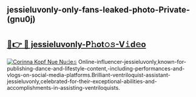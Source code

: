 ## jessieluvonly-only-fans​-leaked-photo​-Private-(gnu0j)


# <h2><a href="https://mediaupload.pro?title=jessieluvonly&ref=git">🔗👉 🔴 jessieluvonly-P𝚑ot𝚘𝚜-V𝚒d𝚎o</a></h2>

[![Corinna Kopf Nue Nu𝚍e𝚜](https://i.imgur.com/0qMVB7G.gif)](https://mediaupload.pro?title=jessieluvonly&ref=git)
Online-influencer-jessieluvonly,known-for-publishing-dance-and-lifestyle-content,-including-performances-and-vlogs-on-social-media-platforms.Brilliant-ventriloquist-assistant-jessieluvonly,celebrated-for-their-exceptional-abilities-and-accomplishments-in-assisting-ventriloquists.  